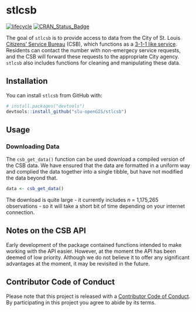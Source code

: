 
<!-- README.md is generated from README.Rmd. Please edit that file -->

# stlcsb

[![lifecycle](https://img.shields.io/badge/lifecycle-experimental-orange.svg)](https://www.tidyverse.org/lifecycle/#experimental)
[![CRAN\_Status\_Badge](http://www.r-pkg.org/badges/version/stlcsb)](https://cran.r-project.org/package=stlcsb)

The goal of `stlcsb` is to provide access to data from the City of
St. Louis [Citizens’ Service
Bureau](https://www.stlouis-mo.gov/government/departments/public-safety/neighborhood-stabilization-office/citizens-service-bureau/index.cfm)
(CSB), which functions as a [3-1-1 like
service](https://en.wikipedia.org/wiki/3-1-1). Residents can contact the
number with non-emergecy service requests, and the CSB will forward
these requests to the appropriate City agency. `stlcsb` also includes
functions for cleaning and manipulating these data.

## Installation

You can install `stlcsb` from GitHub with:

``` r
# install.packages("devtools")
devtools::install_github("slu-openGIS/stlcsb")
```

## Usage

### Downloading Data

The `csb_get_data()` function can be used download a
compiled version of the
CSB data. We have
ensured that the data are formatted in a uniform way and complied the
data together into a single tibble, but have not modified the data
beyond that.

``` r
data <- csb_get_data()
```

The download is quite large - it currently includes *n* = 1,175,265
observations - so it will take a short bit of time depending on your
internet connection.


## Notes on the CSB API

Early development of the package contained functions intended to make working with the API easier. However, at the moment the API has been deemed of low priority. Although we do not believe it to offer any significant advantages at the moment, it may be revisited in the future.

## Contributor Code of Conduct

Please note that this project is released with a [Contributor Code of
Conduct](CODE_OF_CONDUCT.md). By participating in this project you agree
to abide by its terms.
